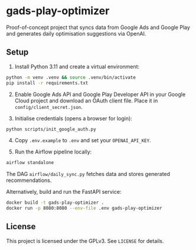 # gads-play-optimizer

Proof-of-concept project that syncs data from Google Ads and Google Play
and generates daily optimisation suggestions via OpenAI.

## Setup

1. Install Python 3.11 and create a virtual environment:
```bash
python -m venv .venv && source .venv/bin/activate
pip install -r requirements.txt
```

2. Enable Google Ads API and Google Play Developer API in your Google Cloud
   project and download an OAuth client file. Place it in `config/client_secret.json`.

3. Initialise credentials (opens a browser for login):
```bash
python scripts/init_google_auth.py
```

4. Copy `.env.example` to `.env` and set your `OPENAI_API_KEY`.

5. Run the Airflow pipeline locally:
```bash
airflow standalone
```
The DAG `airflow/daily_sync.py` fetches data and stores generated
recommendations.

Alternatively, build and run the FastAPI service:
```bash
docker build -t gads-play-optimizer .
docker run -p 8080:8080 --env-file .env gads-play-optimizer
```

## License

This project is licensed under the GPLv3. See `LICENSE` for details.
